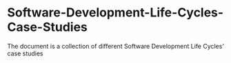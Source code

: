 # Software-Development-Life-Cycles-Case-Studies
The document is a collection of different Software Development Life Cycles' case studies
